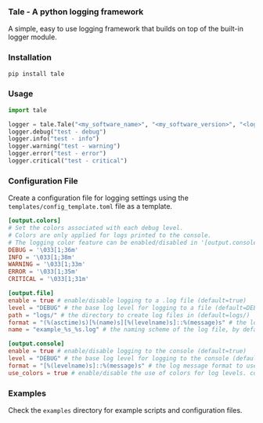 ###  Tale - A python logging framework
A simple, easy to use logging framework that builds on top of the built-in logger module.

### Installation
``` bash
pip install tale
```

### Usage
``` python
import tale

logger = tale.Tale("<my_software_name>", "<my_software_version>", "<log_cfg_path>").logger
logger.debug("test - debug")
logger.info("test - info")
logger.warning("test - warning")
logger.error("test - error")
logger.critical("test - critical")
```

### Configuration File
Create a configuration file for logging settings using the `templates/config_template.toml` file as a template.

``` toml
[output.colors]
# Set the colors associated with each debug level.
# Colors are only applied for logs printed to the console.
# The logging color feature can be enabled/disabled in '[output.console]' section.
DEBUG = '\033[1;36m'
INFO = '\033[1;38m'
WARNING = '\033[1;33m'
ERROR = '\033[1;35m'
CRITICAL = '\033[1;31m'

[output.file]
enable = true # enable/disable logging to a .log file (default=true)
level = "DEBUG" # the base log level for logging to a file (default=DEBUG)
path = "logs/" # the directory to create log files in (default=logs/)
format = "(%(asctime)s)[%(name)s][%(levelname)s]::%(message)s" # the log message format to use for file logging
name = "example_%s_%s.log" # the naming scheme of the log file, by default it's '<project_name>_<version>_<timestamp>.log'

[output.console]
enable = true # enable/disable logging to the console (default=true)
level = "DEBUG" # the base log level for logging to the console (default=DEBUG)
format = "[%(levelname)s]::%(message)s" # the log message format to use for console logging
use_colors = true # enable/disable the use of colors for log levels. colors can be customized in '[output.colors]' section.
```

### Examples
Check the `examples` directory for example scripts and configuration files.
